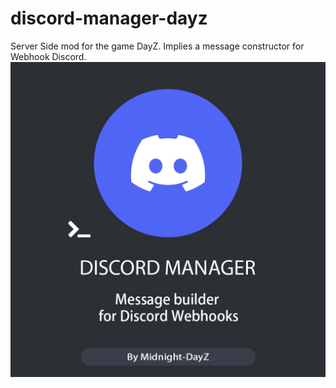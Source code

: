 # discord-manager-dayz
Server Side mod for the game DayZ. Implies a message constructor for Webhook Discord.
![Image alt](https://github.com/DrZiLLo/discord-manager-dayz/blob/main/DiscordManagerIcon.jpg)
